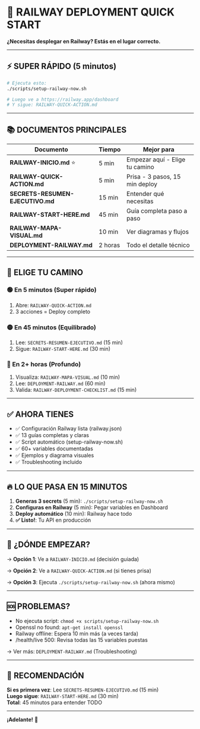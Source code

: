# 🚀 RAILWAY DEPLOYMENT QUICK START

**¿Necesitas desplegar en Railway? Estás en el lugar correcto.**

---

## ⚡ SUPER RÁPIDO (5 minutos)

```bash
# Ejecuta esto:
./scripts/setup-railway-now.sh

# Luego ve a https://railway.app/dashboard
# Y sigue: RAILWAY-QUICK-ACTION.md
```

---

## 📚 DOCUMENTOS PRINCIPALES

| Documento | Tiempo | Mejor para |
|-----------|--------|-----------|
| **RAILWAY-INICIO.md** ⭐ | 5 min | Empezar aquí - Elige tu camino |
| **RAILWAY-QUICK-ACTION.md** | 5 min | Prisa - 3 pasos, 15 min deploy |
| **SECRETS-RESUMEN-EJECUTIVO.md** | 15 min | Entender qué necesitas |
| **RAILWAY-START-HERE.md** | 45 min | Guía completa paso a paso |
| **RAILWAY-MAPA-VISUAL.md** | 10 min | Ver diagramas y flujos |
| **DEPLOYMENT-RAILWAY.md** | 2 horas | Todo el detalle técnico |

---

## 🎯 ELIGE TU CAMINO

### 🟢 En 5 minutos (Super rápido)
1. Abre: `RAILWAY-QUICK-ACTION.md`
2. 3 acciones = Deploy completo

### 🟡 En 45 minutos (Equilibrado)
1. Lee: `SECRETS-RESUMEN-EJECUTIVO.md` (15 min)
2. Sigue: `RAILWAY-START-HERE.md` (30 min)

### 🔴 En 2+ horas (Profundo)
1. Visualiza: `RAILWAY-MAPA-VISUAL.md` (10 min)
2. Lee: `DEPLOYMENT-RAILWAY.md` (60 min)
3. Valida: `RAILWAY-DEPLOYMENT-CHECKLIST.md` (15 min)

---

## ✅ AHORA TIENES

- ✅ Configuración Railway lista (railway.json)
- ✅ 13 guías completas y claras
- ✅ Script automático (setup-railway-now.sh)
- ✅ 60+ variables documentadas
- ✅ Ejemplos y diagrama visuales
- ✅ Troubleshooting incluido

---

## 🔥 LO QUE PASA EN 15 MINUTOS

1. **Generas 3 secrets** (5 min): `./scripts/setup-railway-now.sh`
2. **Configuras en Railway** (5 min): Pegar variables en Dashboard
3. **Deploy automático** (10 min): Railway hace todo
4. **✅ Listo!**: Tu API en producción

---

## 📖 ¿DÓNDE EMPEZAR?

→ **Opción 1**: Ve a `RAILWAY-INICIO.md` (decisión guiada)

→ **Opción 2**: Ve a `RAILWAY-QUICK-ACTION.md` (si tienes prisa)

→ **Opción 3**: Ejecuta `./scripts/setup-railway-now.sh` (ahora mismo)

---

## 🆘 PROBLEMAS?

- No ejecuta script: `chmod +x scripts/setup-railway-now.sh`
- Openssl no found: `apt-get install openssl`
- Railway offline: Espera 10 min más (a veces tarda)
- /health/live 500: Revisa todas las 15 variables puestas

→ Ver más: `DEPLOYMENT-RAILWAY.md` (Troubleshooting)

---

## 🎯 RECOMENDACIÓN

**Si es primera vez**: Lee `SECRETS-RESUMEN-EJECUTIVO.md` (15 min)  
**Luego sigue**: `RAILWAY-START-HERE.md` (30 min)  
**Total**: 45 minutos para entender TODO

---

**¡Adelante!** 🚀
